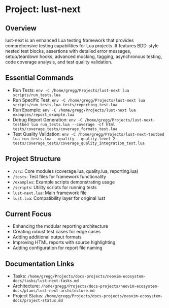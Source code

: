 
# Project: lust-next

## Overview

lust-next is an enhanced Lua testing framework that provides comprehensive testing capabilities for Lua projects. It features BDD-style nested test blocks, assertions with detailed error messages, setup/teardown hooks, advanced mocking, tagging, asynchronous testing, code coverage analysis, and test quality validation.

## Essential Commands

- Run Tests: `env -C /home/gregg/Projects/lust-next lua scripts/run_tests.lua`
- Run Specific Test: `env -C /home/gregg/Projects/lust-next lua scripts/run_tests.lua tests/reporting_test.lua`
- Run Example: `env -C /home/gregg/Projects/lust-next lua examples/report_example.lua`
- Debug Report Generation: `env -C /home/gregg/Projects/lust-next-testbed lua run_tests.lua --coverage -cf html tests/coverage_tests/coverage_formats_test.lua`
- Test Quality Validation: `env -C /home/gregg/Projects/lust-next-testbed lua run_tests.lua --quality --quality-level 2 tests/coverage_tests/coverage_quality_integration_test.lua`

## Project Structure

- `/src`: Core modules (coverage.lua, quality.lua, reporting.lua)
- `/tests`: Test files for framework functionality
- `/examples`: Example scripts demonstrating usage
- `/scripts`: Utility scripts for running tests
- `lust-next.lua`: Main framework file
- `lust.lua`: Compatibility layer for original lust

## Current Focus

- Enhancing the modular reporting architecture
- Creating robust test cases for edge cases
- Adding additional output formats
- Improving HTML reports with source highlighting
- Adding configuration for report file naming

## Documentation Links

- Tasks: `/home/gregg/Projects/docs-projects/neovim-ecosystem-docs/tasks/lust-next-tasks.md`
- Architecture: `/home/gregg/Projects/docs-projects/neovim-ecosystem-docs/plans/lust-next-architecture.md`
- Project Status: `/home/gregg/Projects/docs-projects/neovim-ecosystem-docs/project-status.md`
